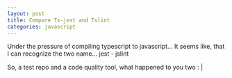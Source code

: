 ```yaml
---
layout: post
title: Compare Ts-jest and Tslint
categories: javascript
---
```


Under the pressure of compiling typescript to javascript... It seems like, that I can recognize the two name... jest - jslint

So, a test repo and a code quality tool, what happened to you two : |
